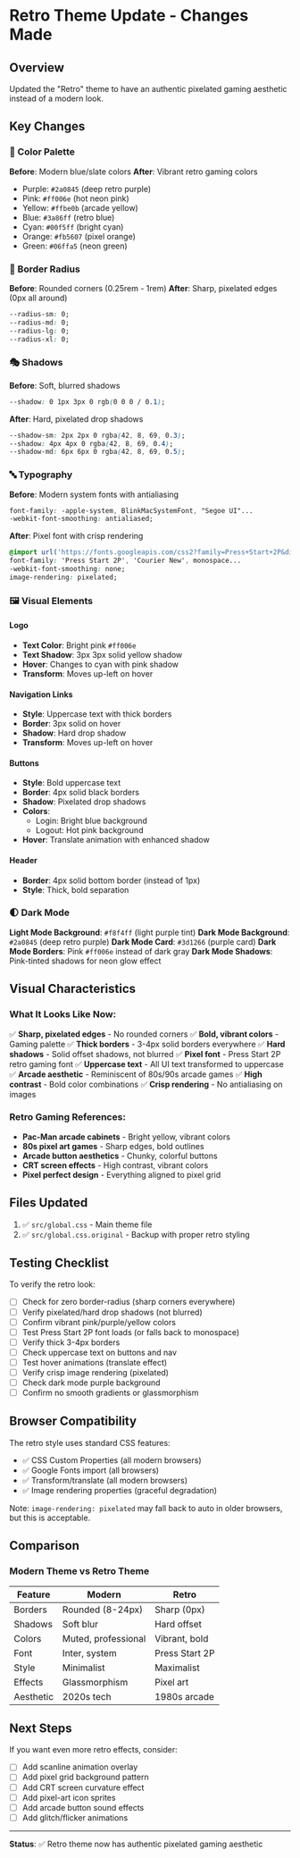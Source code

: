 # Retro Theme Update - Changes Made

## Overview

Updated the "Retro" theme to have an authentic pixelated gaming aesthetic instead of a modern look.

## Key Changes

### 🎨 Color Palette

**Before**: Modern blue/slate colors
**After**: Vibrant retro gaming colors

- Purple: `#2a0845` (deep retro purple)
- Pink: `#ff006e` (hot neon pink)
- Yellow: `#ffbe0b` (arcade yellow)
- Blue: `#3a86ff` (retro blue)
- Cyan: `#00f5ff` (bright cyan)
- Orange: `#fb5607` (pixel orange)
- Green: `#06ffa5` (neon green)

### 📐 Border Radius

**Before**: Rounded corners (0.25rem - 1rem)
**After**: Sharp, pixelated edges (0px all around)

```css
--radius-sm: 0;
--radius-md: 0;
--radius-lg: 0;
--radius-xl: 0;
```

### 🎭 Shadows

**Before**: Soft, blurred shadows

```css
--shadow: 0 1px 3px 0 rgb(0 0 0 / 0.1);
```

**After**: Hard, pixelated drop shadows

```css
--shadow-sm: 2px 2px 0 rgba(42, 8, 69, 0.3);
--shadow: 4px 4px 0 rgba(42, 8, 69, 0.4);
--shadow-md: 6px 6px 0 rgba(42, 8, 69, 0.5);
```

### 🔤 Typography

**Before**: Modern system fonts with antialiasing

```css
font-family: -apple-system, BlinkMacSystemFont, "Segoe UI"...
-webkit-font-smoothing: antialiased;
```

**After**: Pixel font with crisp rendering

```css
@import url('https://fonts.googleapis.com/css2?family=Press+Start+2P&display=swap');
font-family: 'Press Start 2P', 'Courier New', monospace...
-webkit-font-smoothing: none;
image-rendering: pixelated;
```

### 🖼️ Visual Elements

#### Logo

- **Text Color**: Bright pink `#ff006e`
- **Text Shadow**: 3px 3px solid yellow shadow
- **Hover**: Changes to cyan with pink shadow
- **Transform**: Moves up-left on hover

#### Navigation Links

- **Style**: Uppercase text with thick borders
- **Border**: 3px solid on hover
- **Shadow**: Hard drop shadow
- **Transform**: Moves up-left on hover

#### Buttons

- **Style**: Bold uppercase text
- **Border**: 4px solid black borders
- **Shadow**: Pixelated drop shadows
- **Colors**:
  - Login: Bright blue background
  - Logout: Hot pink background
- **Hover**: Translate animation with enhanced shadow

#### Header

- **Border**: 4px solid bottom border (instead of 1px)
- **Style**: Thick, bold separation

### 🌓 Dark Mode

**Light Mode Background**: `#f8f4ff` (light purple tint)
**Dark Mode Background**: `#2a0845` (deep retro purple)
**Dark Mode Card**: `#3d1266` (purple card)
**Dark Mode Borders**: Pink `#ff006e` instead of dark gray
**Dark Mode Shadows**: Pink-tinted shadows for neon glow effect

## Visual Characteristics

### What It Looks Like Now:

✅ **Sharp, pixelated edges** - No rounded corners
✅ **Bold, vibrant colors** - Gaming palette
✅ **Thick borders** - 3-4px solid borders everywhere
✅ **Hard shadows** - Solid offset shadows, not blurred
✅ **Pixel font** - Press Start 2P retro gaming font
✅ **Uppercase text** - All UI text transformed to uppercase
✅ **Arcade aesthetic** - Reminiscent of 80s/90s arcade games
✅ **High contrast** - Bold color combinations
✅ **Crisp rendering** - No antialiasing on images

### Retro Gaming References:

- **Pac-Man arcade cabinets** - Bright yellow, vibrant colors
- **80s pixel art games** - Sharp edges, bold outlines
- **Arcade button aesthetics** - Chunky, colorful buttons
- **CRT screen effects** - High contrast, vibrant colors
- **Pixel perfect design** - Everything aligned to pixel grid

## Files Updated

1. ✅ `src/global.css` - Main theme file
2. ✅ `src/global.css.original` - Backup with proper retro styling

## Testing Checklist

To verify the retro look:

- [ ] Check for zero border-radius (sharp corners everywhere)
- [ ] Verify pixelated/hard drop shadows (not blurred)
- [ ] Confirm vibrant pink/purple/yellow colors
- [ ] Test Press Start 2P font loads (or falls back to monospace)
- [ ] Verify thick 3-4px borders
- [ ] Check uppercase text on buttons and nav
- [ ] Test hover animations (translate effect)
- [ ] Verify crisp image rendering (pixelated)
- [ ] Check dark mode purple background
- [ ] Confirm no smooth gradients or glassmorphism

## Browser Compatibility

The retro style uses standard CSS features:

- ✅ CSS Custom Properties (all modern browsers)
- ✅ Google Fonts import (all browsers)
- ✅ Transform/translate (all modern browsers)
- ✅ Image rendering properties (graceful degradation)

Note: `image-rendering: pixelated` may fall back to auto in older browsers, but this is acceptable.

## Comparison

### Modern Theme vs Retro Theme

| Feature   | Modern              | Retro          |
| --------- | ------------------- | -------------- |
| Borders   | Rounded (8-24px)    | Sharp (0px)    |
| Shadows   | Soft blur           | Hard offset    |
| Colors    | Muted, professional | Vibrant, bold  |
| Font      | Inter, system       | Press Start 2P |
| Style     | Minimalist          | Maximalist     |
| Effects   | Glassmorphism       | Pixel art      |
| Aesthetic | 2020s tech          | 1980s arcade   |

## Next Steps

If you want even more retro effects, consider:

- [ ] Add scanline animation overlay
- [ ] Add pixel grid background pattern
- [ ] Add CRT screen curvature effect
- [ ] Add pixel-art icon sprites
- [ ] Add arcade button sound effects
- [ ] Add glitch/flicker animations

---

**Status**: ✅ Retro theme now has authentic pixelated gaming aesthetic
